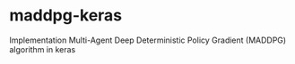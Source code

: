 # maddpg-keras
Implementation Multi-Agent Deep Deterministic Policy Gradient (MADDPG) algorithm in keras
